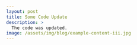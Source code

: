 ```yaml
---
layout: post
title: Some Code Update
description: >
  The code was updated.
image: /assets/img/blog/example-content-iii.jpg
---
```

